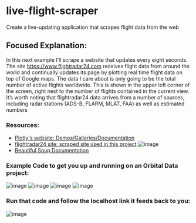 # live-flight-scraper
Create a live-updating application that scrapes flight data from the web

## Focused Explanation:
In this next example I’ll scrape a website that updates every eight seconds. The site https://www.flightradar24.com receives flight data from around the world and continually updates its page by plotting real time flight data on top of Google maps.
The data I care about is only going to be the total number of active flights worldwide. This is shown in the upper left corner of the screen, right next to the number of flights contained in the current view. It’s worth noting that flightradar24 data arrives from a number of sources, including radar stations (ADS-B, FLARM, MLAT, FAA) as well as estimated numbers


### Resources: 
*   [Plotly's website: Demos/Galleries/Documentation](https://plotly.com/)
*   [flightradar24 site: scraped site used in this project](https://www.flightradar24.com/17.21,-53.26/3)
![image](https://user-images.githubusercontent.com/59450769/184566777-58862258-2e64-43df-88c8-0e3f09a18894.png)
*   [Beautiful Soup Documentation](https://www.crummy.com/software/BeautifulSoup/bs4/doc/)


### Example Code to get you up and running on an Orbital Data project:

![image](https://user-images.githubusercontent.com/59450769/184566130-a4552720-318e-4747-9a1c-f6716f9e7c1d.png)
![image](https://user-images.githubusercontent.com/59450769/184566190-9192c0e3-0c96-4210-aa8b-d3b54a98457a.png)
![image](https://user-images.githubusercontent.com/59450769/184566235-ef99bb45-262c-4d83-af19-c11a271dac1d.png)
![image](https://user-images.githubusercontent.com/59450769/184566272-04d7ed6b-4e6a-4320-89e2-750bc0afc8f4.png)

### Run that code and follow the localhost link it feeds back to you: 
![image](https://user-images.githubusercontent.com/59450769/184566431-d2aece03-7565-409d-9e79-93e97b0e06aa.png)
